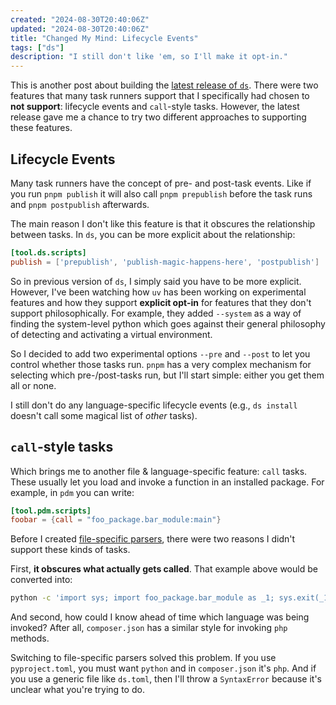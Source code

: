 ```yaml
---
created: "2024-08-30T20:40:06Z"
updated: "2024-08-30T20:40:06Z"
title: "Changed My Mind: Lifecycle Events"
tags: ["ds"]
description: "I still don't like 'em, so I'll make it opt-in."
---
```


This is another post about building the [latest release of `ds`](/blog/2024/08/ds-1.3.0.html). There were two features that many task runners support that I specifically had chosen to **not support**: lifecycle events and `call`-style tasks. However, the latest release gave me a chance to try two different approaches to supporting these features.

## Lifecycle Events

Many task runners have the concept of pre- and post-task events. Like if you run `pnpm publish` it will also call `pnpm prepublish` before the task runs and `pnpm postpublish` afterwards.

The main reason I don't like this feature is that it obscures the relationship between tasks. In `ds`, you can be more explicit about the relationship:

```toml
[tool.ds.scripts]
publish = ['prepublish', 'publish-magic-happens-here', 'postpublish']
```

So in previous version of `ds`, I simply said you have to be more explicit. However, I've been watching how `uv` has been working on experimental features and how they support **explicit opt-in** for features that they don't support philosophically. For example, they added `--system` as a way of finding the system-level python which goes against their general philosophy of detecting and activating a virtual environment.

So I decided to add two experimental options `--pre` and `--post` to let you control whether those tasks run. `pnpm` has a very complex mechanism for selecting which pre-/post-tasks run, but I'll start simple: either you get them all or none.

I still don't do any language-specific lifecycle events (e.g., `ds install` doesn't call some magical list of _other_ tasks).

## `call`-style tasks

Which brings me to another file & language-specific feature: `call` tasks. These usually let you load and invoke a function in an installed package. For example, in `pdm` you can write:

```toml
[tool.pdm.scripts]
foobar = {call = "foo_package.bar_module:main"}
```

Before I created [file-specific parsers](https://github.com/metaist/ds/issues/77), there were two reasons I didn't support these kinds of tasks.

First, **it obscures what actually gets called**. That example above would be converted into:

```bash
python -c 'import sys; import foo_package.bar_module as _1; sys.exit(_1.main())
```

And second, how could I know ahead of time which language was being invoked? After all, `composer.json` has a similar style for invoking `php` methods.

Switching to file-specific parsers solved this problem. If you use `pyproject.toml`, you must want `python` and in `composer.json` it's `php`. And if you use a generic file like `ds.toml`, then I'll throw a `SyntaxError` because it's unclear what you're trying to do.
